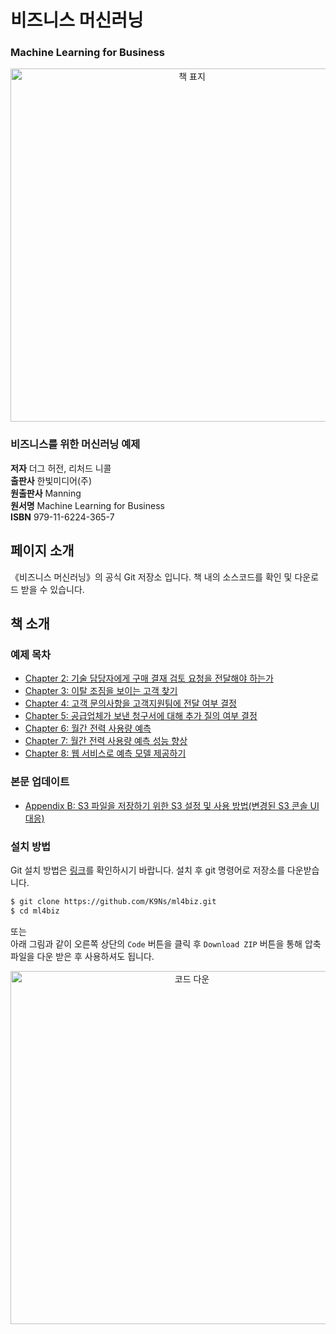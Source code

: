 # 비즈니스 머신러닝
### **Machine Learning for Business**

<p align="center">
<img width="565" alt="책 표지" src="https://user-images.githubusercontent.com/8121792/102049161-b700ea00-3e23-11eb-85c4-aa407f0af6e2.jpg">
</p>


### 비즈니스를 위한 머신러닝 예제

**저자** 더그 허전, 리처드 니콜  
**출판사** 한빛미디어(주)  
**원출판사** Manning  
**원서명** Machine Learning for Business  
**ISBN** 979-11-6224-365-7  


## 페이지 소개
《비즈니스 머신러닝》의 공식 Git 저장소 입니다. 책 내의 소스코드를 확인 및 다운로드 받을 수 있습니다.

## 책 소개

### 예제 목차
* [Chapter 2: 기술 담당자에게 구매 결재 검토 요청을 전달해야 하는가](/ch02)
* [Chapter 3: 이탈 조짐을 보이는 고객 찾기](/ch03)
* [Chapter 4: 고객 문의사항을 고객지원팀에 전달 여부 결정](/ch04)
* [Chapter 5: 공급업체가 보낸 청구서에 대해 추가 질의 여부 결정](/ch05)
* [Chapter 6: 월간 전력 사용량 예측](/ch06)
* [Chapter 7: 월간 전력 사용량 예측 성능 향상](/ch07)
* [Chapter 8: 웹 서비스로 예측 모델 제공하기](/ch08)  
  
   
### 본문 업데이트
* [Appendix B: S3 파일을 저장하기 위한 S3 설정 및 사용 방법(변경된 S3 콘솔 UI 대응)](/appendix/b_s3.md)


### 설치 방법
Git 설치 방법은 [링크](https://git-scm.com/book/ko/v2/%EC%8B%9C%EC%9E%91%ED%95%98%EA%B8%B0-Git-%EC%84%A4%EC%B9%98)를 확인하시기 바랍니다.
설치 후 git 명령어로 저장소를 다운받습니다.

```sh
$ git clone https://github.com/K9Ns/ml4biz.git
$ cd ml4biz
```
   
또는   
아래 그림과 같이 오른쪽 상단의 `Code` 버튼을 클릭 후 `Download ZIP` 버튼을 통해 압축 파일을 다운 받은 후 사용하셔도 됩니다.      
<p align="center">
<img width="565" alt="코드 다운" src="https://user-images.githubusercontent.com/8121792/102132088-7e4e2880-3e96-11eb-92e8-ba71400c182e.png">
</p>
